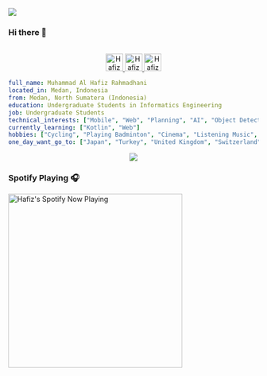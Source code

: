 ![](https://visitor-badge.glitch.me/badge?page_id=hafizrahmadhani.hafizrahmadhani)
### Hi there 👋

<p align="center">
<br/>
<a href="https://www.linkedin.com/in/hafiz-rahmadhani/">
  <img alt="Hafiz Rahmadhani LinkdeIN" width="35px" src="https://image.flaticon.com/icons/svg/2111/2111465.svg" />
</a>
<a href="https://www.instagram.com/hafiz.rahmadhani/">
  <img alt="Hafiz Rahmadhani Instagram" width="35px" src="https://image.flaticon.com/icons/svg/2111/2111421.svg" />
</a>
<a href="https://open.spotify.com/user/dp4l8q1vosatmm8qrz5c9o6xg">
  <img alt="Hafiz Rahmadhani Spotify" width="35px" src="https://image.flaticon.com/icons/svg/2111/2111627.svg" />
</a>
</p>

```yaml
full_name: Muhammad Al Hafiz Rahmadhani
located_in: Medan, Indonesia
from: Medan, North Sumatera (Indonesia)
education: Undergraduate Students in Informatics Engineering
job: Undergraduate Students
technical_interests: ["Mobile", "Web", "Planning", "AI", "Object Detection"]
currently_learning: ["Kotlin", "Web"]
hobbies: ["Cycling", "Playing Badminton", "Cinema", "Listening Music", "Traveling", "Relax"]
one_day_want_go_to: ["Japan", "Turkey", "United Kingdom", "Switzerland"]
```

<p align="center">
  <img alig src="https://github-profile-trophy.vercel.app/?username=hafizrahmadhani&column=6&rank=SSS,SS,S,AAA,AA,A,B,C" />
</p>


### Spotify Playing 🎧

[<img src="https://spotify-now-playing-hafizrahmadhani.vercel.app/api/spotify-playing" alt="Hafiz's Spotify Now Playing" width="350" />](https://open.spotify.com/user/082546be21604b349d5b39000575bb09)



<!--
**hafizrahmadhani/hafizrahmadhani** is a ✨ _special_ ✨ repository because its `README.md` (this file) appears on your GitHub profile.

Here are some ideas to get you started:

- 🔭 I’m currently working on ...
- 🌱 I’m currently learning ...
- 👯 I’m looking to collaborate on ...
- 🤔 I’m looking for help with ...
- 💬 Ask me about ...
- 📫 How to reach me: ...
- 😄 Pronouns: ...
- ⚡ Fun fact: ...
-->
